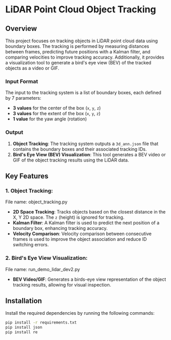 # LiDAR Point Cloud Object Tracking

## Overview

This project focuses on tracking objects in LiDAR point cloud data using boundary boxes. The tracking is performed by measuring distances between frames, predicting future positions with a Kalman filter, and comparing velocities to improve tracking accuracy. Additionally, it provides a visualization tool to generate a bird's eye view (BEV) of the tracked objects as a video or GIF.

### Input Format
The input to the tracking system is a list of boundary boxes, each defined by 7 parameters:
- **3 values** for the center of the box (`x`, `y`, `z`)
- **3 values** for the extent of the box (`x`, `y`, `z`)
- **1 value** for the yaw angle (rotation)

### Output
1. **Object Tracking**: The tracking system outputs a `3d_ann.json` file that contains the boundary boxes and their associated tracking IDs.
2. **Bird's Eye View (BEV) Visualization**: This tool generates a BEV video or GIF of the object tracking results using the LiDAR data.

## Key Features
### 1. Object Tracking:
  File name: object_tracking.py
- **2D Space Tracking**: Tracks objects based on the closest distance in the X, Y 2D space. The `z` (height) is ignored for tracking.
- **Kalman Filter**: A Kalman filter is used to predict the next position of a boundary box, enhancing tracking accuracy.
- **Velocity Comparison**: Velocity comparison between consecutive frames is used to improve the object association and reduce ID switching errors.

### 2. Bird's Eye View Visualization:
  File name: run_demo_lidar_dev2.py
- **BEV Video/GIF**: Generates a birds-eye view representation of the object tracking results, allowing for visual inspection.

## Installation

Install the required dependencies by running the following commands:

```bash
pip install -r requirements.txt
pip install json
pip install re
